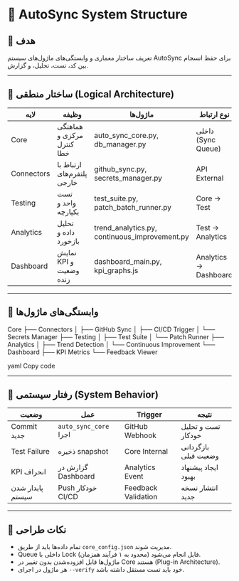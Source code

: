 # 🧩 AutoSync System Structure

## 🎯 هدف
تعریف ساختار معماری و وابستگی‌های ماژول‌های سیستم AutoSync برای حفظ انسجام بین کد، تست، تحلیل، و گزارش.

---

## 🔧 ساختار منطقی (Logical Architecture)

| لایه | وظیفه | ماژول‌ها | نوع ارتباط |
|------|--------|------------|-------------|
| Core | هماهنگی مرکزی و کنترل خطا | auto_sync_core.py, db_manager.py | داخلی (Sync Queue) |
| Connectors | ارتباط با پلتفرم‌های خارجی | github_sync.py, secrets_manager.py | API External |
| Testing | تست واحد و یکپارچه | test_suite.py, patch_batch_runner.py | Core → Test |
| Analytics | تحلیل داده و بازخورد | trend_analytics.py, continuous_improvement.py | Test → Analytics |
| Dashboard | نمایش KPI و وضعیت زنده | dashboard_main.py, kpi_graphs.js | Analytics → Dashboard |

---

## 🧱 وابستگی‌های ماژول‌ها

Core
├── Connectors
│ ├── GitHub Sync
│ ├── CI/CD Trigger
│ └── Secrets Manager
├── Testing
│ ├── Test Suite
│ └── Patch Runner
├── Analytics
│ ├── Trend Detection
│ └── Continuous Improvement
└── Dashboard
├── KPI Metrics
└── Feedback Viewer

yaml
Copy code

---

## 🧠 رفتار سیستمی (System Behavior)

| وضعیت | عمل | Trigger | نتیجه |
|--------|------|----------|--------|
| Commit جدید | `auto_sync_core` اجرا | GitHub Webhook | تست و تحلیل خودکار |
| Test Failure | ذخیره snapshot | Core Internal | بازگردانی وضعیت قبلی |
| KPI انحراف | گزارش در Dashboard | Analytics Event | ایجاد پیشنهاد بهبود |
| پایدار شدن سیستم | Push خودکار CI/CD | Feedback Validation | انتشار نسخه جدید |

---

## 🧩 نکات طراحی

- تمام داده‌ها باید از طریق `core_config.json` مدیریت شوند.
- Queue داخلی با Lock فایل انجام می‌شود (محدود به ۱ فرآیند همزمان).
- ماژول‌ها قابل افزوده‌شدن بدون تغییر در Core هستند (Plug-in Architecture).
- هر ماژول در اجرای `--verify` خود باید تست مستقل داشته باشد.